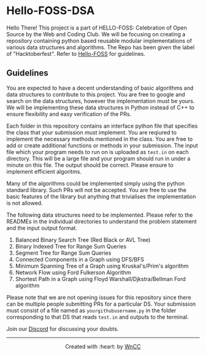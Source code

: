 # Hello-FOSS-DSA

Hello There!
This project is a part of HELLO-FOSS: Celebration of Open Source by the Web and Coding Club. We will be focusing on creating a repository containing python based reusable modular implementations of various data structures and algorithms. The Repo has been given the label of "Hacktoberfest". Refer to [Hello-FOSS](https://github.com/wncc/Hello-FOSS) for guidelines.

## Guidelines

You are expected to have a decent understanding of basic algorithms and data structures to contribute to this project. You are free to google and search on the data structures, however the implementation must be yours. We will be implementing these data structures in Python instead of C++ to ensure flexibility and easy verification of the PRs. 

Each folder in this repository contains an interface python file that specifies the class that your submission must implement. You are reqiured to implement the necessary methods mentioned in the class. You are free to add or create additional functions or methods in your submission. The input file which your program needs to run on is uploaded as `test.in` on each directory. This will be a large file and your program should run in under a minute on this file. The output should be correct. Please ensure to implement efficient algoritms.

Many of the algorithms could be implemented simply using the python standard library. Such PRs will not be accepted. You are free to use the basic features of the library but anything that trivialises the implementation is not allowed. 

The following data structures need to be implemented. Please refer to the READMEs in the individual directories to understand the problem statement and the input output format.

1. Balanced Binary Search Tree (Red Black or AVL Tree)
2. Binary Indexed Tree for Range Sum Queries
3. Segment Tree for Range Sum Queries
3. Connected Components in a Graph using DFS/BFS
4. Minimum Spanning Tree of a Graph using Kruskal's/Prim's algorithm
5. Network Flow using Ford Fulkerson Algorithm
6. Shortest Path in a Graph using Floyd Warshall/Djkstra/Bellman Ford algorithm


Please note that we are not opening issues for this repository since there can be multiple people submitting PRs for a particular DS. Your submission must consist of a file named as `yourgithubusername.py` in the folder corresponding to that DS that reads `test.in` and outputs to the terminal.

Join our [Discord](https://discord.com/invite/mzhyrvS) for discussing your doubts.
***

<p align="center">Created with :heart: by <a href="https://www.wncc-iitb.org/">WnCC</a></p>
